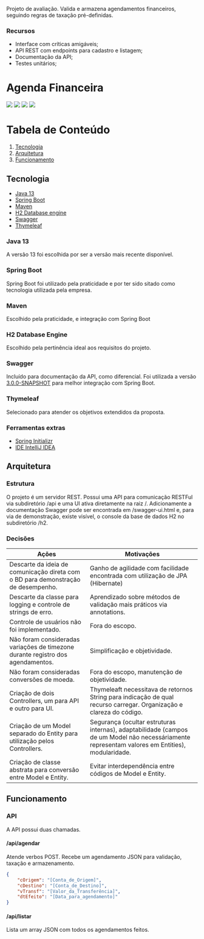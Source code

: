 Projeto de avaliação. Valida e armazena agendamentos financeiros, seguindo regras de taxação pré-definidas.

### Recursos

- Interface com críticas amigáveis;
- API REST com endpoints para cadastro e listagem;
- Documentação da API;
- Testes unitários;

# Agenda Financeira

![](https://img.shields.io/github/stars/dpf-denilson/AgendaFinanceira.svg) ![](https://img.shields.io/github/forks/dpf-denilson/AgendaFinanceira.svg) ![](https://img.shields.io/github/last-commit/dpf-denilson/AgendaFinanceira.svg) ![](https://img.shields.io/github/issues/dpf-denilson/AgendaFinanceira.svg)

# Tabela de Conteúdo

 1. [Tecnologia](#tecnologia)
 2. [Arquitetura](#arquitetura)
 3. [Funcionamento](#funcionamento)

## Tecnologia
- [Java 13](https://www.oracle.com/technetwork/java/javase/downloads/index.html)
- [Spring Boot](https://spring.io/projects/spring-boot)
- [Maven](https://maven.apache.org/)
- [H2 Database engine](https://www.h2database.com/)
- [Swagger](https://swagger.io/)
- [Thymeleaf](https://www.thymeleaf.org/)

### Java 13
A versão 13 foi escolhida por ser a versão mais recente disponível.
### Spring Boot
Spring Boot foi utilizado pela praticidade e por ter sido sitado como tecnologia utilizada pela empresa.
### Maven
Escolhido pela praticidade, e integração com Spring Boot
### H2 Database Engine
Escolhido pela pertinência ideal aos requisitos do projeto.
### Swagger
Incluído para documentação da API, como diferencial.
Foi utilizada a versão [3.0.0-SNAPSHOT](http://oss.jfrog.org/artifactory/oss-snapshot-local/) para melhor integração com Spring Boot.
### Thymeleaf
Selecionado para atender os objetivos extendidos da proposta.
### Ferramentas extras
- [Spring Initializr](https://start.spring.io/)
- [IDE IntelliJ IDEA](https://www.jetbrains.com/idea/)

## Arquitetura

### Estrutura
O projeto é um servidor REST. Possui uma API para comunicação RESTFul via subdiretório /api e uma UI ativa diretamente na raiz /. Adicionamente a documentação Swagger pode ser encontrada em /swagger-ui.html e, para via de demonstração, existe visível, o console da base de dados H2 no subdiretório /h2.

### Decisões
| Ações | Motivações |
| --- | --- |
| Descarte da ideia de comunicação direta com o BD para demonstração de desempenho. | Ganho de agilidade com facilidade encontrada com utilização de JPA (Hibernate) |
| Descarte da classe para logging e controle de strings de erro. | Aprendizado sobre métodos de validação mais práticos via annotations. |
| Controle de usuários não foi implementado. | Fora do escopo. |
| Não foram consideradas variações de timezone durante registro dos agendamentos. | Simplificação e objetividade. |
| Não foram consideradas conversões de moeda. | Fora do escopo, manutenção de objetividade. |
| Criação de dois Controllers, um para API e outro para UI. | Thymeleaft necessitava de retornos String para indicação de qual recurso carregar. Organização e clareza do código. |
| Criação de um Model separado do Entity para utilização pelos Controllers. | Segurança (ocultar estruturas internas), adaptabilidade (campos de um Model não necessáriamente representam valores em Entities), modularidade. |
| Criação de classe abstrata para conversão entre Model e Entity. | Evitar interdependência entre códigos de Model e Entity.|

## Funcionamento

### API
A API possui duas chamadas.

#### /api/agendar
Atende verbos POST. Recebe um agendamento JSON para validação, taxação e armazenamento.
```JSON
{
	"cOrigem": "[Conta_de_Origem]",
	"cDestino": "[Conta_de_Destino]",
	"vTransf": "[Valor_da_Transferência]",
	"dtEfeito": "[Data_para_agendamento]"
}
```
#### /api/listar
Lista um array JSON com todos os agendamentos feitos.